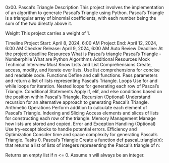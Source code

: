 0x00. Pascal’s Triangle
Description
This project involves the implementation of an algorithm to generate Pascal’s Triangle using Python. Pascal’s Triangle is a triangular array of binomial coefficients, with each number being the sum of the two directly above it.

Weight
This project carries a weight of 1.

Timeline
Project Start: April 8, 2024, 6:00 AM
Project End: April 12, 2024, 6:00 AM
Checker Release: April 9, 2024, 6:00 AM
Auto Review Deadline: At the project deadline
Resources
What is Pascal’s triangle
Pascal’s Triangle - Numberphile
What are Python Algorithms
Additional Resources
Mock Technical Interview
Must Know
Lists and List Comprehensions
Create, access, modify, and iterate over lists.
Use list comprehensions for concise and readable code.
Functions
Define and call functions.
Pass parameters and return a list of lists representing Pascal’s Triangle.
Loops
Use for and while loops for iteration.
Nested loops for generating each row of Pascal’s Triangle.
Conditional Statements
Apply if, elif, and else conditions based on the position within Pascal’s Triangle.
Recursion (Optional)
Understand recursion for an alternative approach to generating Pascal’s Triangle.
Arithmetic Operations
Perform addition to calculate each element of Pascal’s Triangle.
Indexing and Slicing
Access elements and slices of lists for constructing each row of the triangle.
Memory Management
Manage how lists are stored and copied.
Error and Exception Handling (Optional)
Use try-except blocks to handle potential errors.
Efficiency and Optimization
Consider time and space complexity for generating Pascal’s Triangle.
Tasks
0. Pascal’s Triangle
Create a function def pascal_triangle(n): that returns a list of lists of integers representing the Pascal’s triangle of n:

Returns an empty list if n <= 0.
Assume n will always be an integer.
